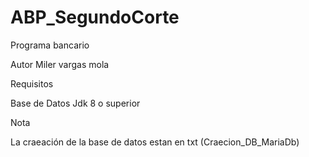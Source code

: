 # ABP_SegundoCorte
Programa bancario

Autor Miler vargas mola

Requisitos

Base de Datos 
Jdk 8 o superior

Nota

La craeación de la base de datos estan en txt (Craecion_DB_MariaDb)
